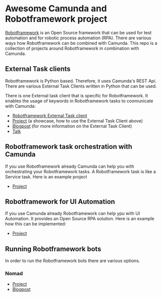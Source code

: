 # Awesome Camunda and Robotframework project
[Robotframework](https://robotframework.org/) is an Open Source framework that can be used for test automation and for robotic process automation (RPA). There are various ways how Robotframework can be combined with Camunda. This repo is a collection of projects around Robotframework in combination with Camunda. 

## External Task clients
Robotframework is Python based. Therefore, it uses Camunda's REST Api. There are various External Task Clients written in Python that can be used. 

There is one External task client that is specific for Robotframework. It enables the usage of keywords in Robotframework tasks to coomunicate with Camunda: 
 - [Robotframework External Task client](https://github.com/MarketSquare/robotframework-camunda)
 - [Project](https://gitlab.com/noordsestern/camunda-invade-example) (a showcase, how to use the External Task Client above)
 - [Blogpost](https://www.postadress-techblog.de/post/camunda-robot-framework) (for more information on the External Task Client)
 - [Talk](https://robocon.io/#robotframework-camunda-library:-orchestrating-robotic-tasks-with-camunda)


## Robotframework task orchestration with Camunda
If you use Robotframework already Camunda can help you with orchestrating your Robotframework tasks. A Robotframework task is like a Service task.  Here is an example project

 - [Project](https://github.com/TheProjectAurora/camunda-robotframework-demo/)
 
 
## Robotframework for UI Automation
If you use Camunda already Robotframework can help ypu with UI Automation. It provides an Open Source RPA solution. Here is an example how this can be implemented:
- [Project](https://gitlab.com/atsoukka/robot-rpa-playground/)
 
## Running Robotframework bots
In order to run the Robotframework bots there are various options.

### Nomad
- [Project](https://gitlab.com/vasara-bpm/camunda-nomad-client/)
- [Blogpost](https://datakurre.pandala.org/2021/04/camunda-nomad-robotframework-rpa/)


